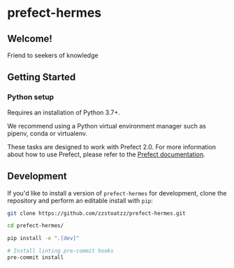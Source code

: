 # prefect-hermes

## Welcome!

Friend to seekers of knowledge

## Getting Started

### Python setup

Requires an installation of Python 3.7+.

We recommend using a Python virtual environment manager such as pipenv, conda or virtualenv.

These tasks are designed to work with Prefect 2.0. For more information about how to use Prefect, please refer to the [Prefect documentation](https://orion-docs.prefect.io/).

## Development

If you'd like to install a version of `prefect-hermes` for development, clone the repository and perform an editable install with `pip`:

```bash
git clone https://github.com/zzstoatzz/prefect-hermes.git

cd prefect-hermes/

pip install -e ".[dev]"

# Install linting pre-commit hooks
pre-commit install
```
